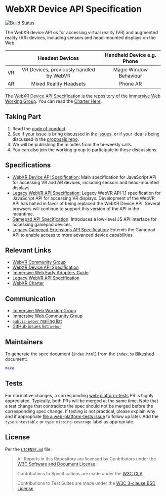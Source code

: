 # WebXR Device API Specification

[![Build Status](https://travis-ci.org/immersive-web/webxr.svg?branch=master)](https://travis-ci.org/immersive-web/webxr)

The WebXR device API os for accessing virtual reality (VR) and augmented reality (AR) devices, including sensors and head-mounted displays on the Web. 

|    |             Headset Devices             | Handheld Device e.g. Phone |
|----|:---------------------------------------:|:--------------------------:|
| VR | VR Devices, previously handled by WebVR | Magic Window Behaviour     |
| AR | Mixed Reality Headsets                  | Phone AR                   |

The [WebXR Device API Specification][1] is the repository of the [Immersive Web Working Group][17]. You can read the [Charter Here][18].

## Taking Part

1. Read the [code of conduct][19]
2. See if your issue is bring discussed in the [issues][8], or if your idea is being discussed in the [proposals repo][20].
3. We will be publishing the minutes from the bi-weekly calls.
4. You can also join the working group to participate in these discussions.

## Specifications

* [WebXR Device API Specification][1]: Main specification for JavaScript API for accessing VR and AR devices, including sensors and head-mounted displays.
* [Legacy WebVR API Specification][2]: Legacy WebVR API 1.1 specification for JavaScript API for accessing VR displays. Development of the WebVR API has halted in favor of being replaced the WebXR Device API. Several browsers will continue to support this version of the API in the meantime.
* [Gamepad API Specification][5]: Introduces a low-level JS API interface for accessing gamepad devices.
* [Legacy Gamepad Extensions API Specification][6]: Extends the Gamepad API to enable access to more advanced device capabilities.


## Relevant Links

* [WebVR Community Group][3]
* [WebXR Device API Specification][1]
* [Immersive Web Early Adopters Guide][16]
* [Legacy WebVR API Specification][2]
* [WebXR Charter][4]


## Communication

* [Immersive Web Working Group][17]
* [Immersive Web Community Group][3]
* [`public-webvr` mailing list][7]
* [GitHub issues list: `webxr`][8]

## Maintainers

To generate the spec document (`index.html`) from the `index.bs` [Bikeshed][10] document:

```sh
make
```


## Tests

For normative changes, a corresponding
[web-platform-tests][11] PR is highly appreciated. Typically,
both PRs will be merged at the same time. Note that a test change that contradicts the spec should
not be merged before the corresponding spec change. If testing is not practical, please explain why
and if appropriate [file a web-platform-tests issue][12]
to follow up later. Add the `type:untestable` or `type:missing-coverage` label as appropriate.


## License

Per the [`LICENSE.md`](LICENSE.md) file:

> All Reports in this Repository are licensed by Contributors under the [W3C Software and Document License][13].
>
> Contributions to Specifications are made under the [W3C CLA][14].
>
> Contributions to Test Suites are made under the [W3C 3-clause BSD License][15]

<!-- Links -->
[1]: https://immersive-web.github.io/webxr/
[2]: https://immersive-web.github.io/webvr/
[3]: https://www.w3.org/community/webvr/
[4]: https://immersive-web.github.io/webxr/charter/
[5]: https://w3c.github.io/gamepad/
[6]: https://w3c.github.io/gamepad/extensions.html
[7]: https://lists.w3.org/Archives/Public/public-webvr/
[8]: https://github.com/immersive-web/webxr/issues
[9]: https://webvr-slack.herokuapp.com/
[10]: https://github.com/tabatkins/bikeshed
[11]: https://github.com/web-platform-tests/wpt
[12]: https://github.com/web-platform-tests/wpt/issues/new
[13]: http://www.w3.org/Consortium/Legal/2015/copyright-software-and-document
[14]: https://www.w3.org/community/about/agreements/cla/
[15]: https://www.w3.org/Consortium/Legal/2008/03-bsd-license.html
[16]: https://immersive-web.github.io/webxr-reference/
[17]: https://w3.org/immersive-web
[18]: https://www.w3.org/2018/09/immersive-web-wg-charter
[19]: https://immersive-web.github.io/homepage/code-of-conduct.html
[20]: https://github.com/immersive-web/proposals